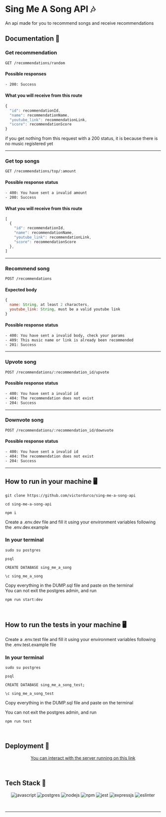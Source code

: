 # Sing Me A Song API 🎶

An api made for you to recommend songs and receive recommendations

## Documentation 🧾

### Get recommendation

```
GET /recommendations/random
```

#### Possible responses

```bash
- 200: Success
```

#### What you will receive from this route

```jsx
{
  "id": recommendationId,
  "name": recommendationName,
  "youtube_link": recommendationLink,
  "score": recommendationScore
}
```

if you get nothing from this request with a 200 status, it is because there is no music registered yet

---

### Get top songs

```
GET /recommendations/top/:amount
```

#### Possible response status

```bash
- 400: You have sent a invalid amount
- 200: Success
```

#### What you will receive from this route

```jsx
[
  {
    "id": recommendationId,
    "name": recommendationName,
    "youtube_link": recommendationLink,
    "score": recommendationScore
  },
]
```

---

### Recommend song

```
POST /recommendations
```

#### Expected body

```jsx
{
  name: String, at least 2 characters, 
  youtube_link: String, must be a valid youtube link
}
```

#### Possible response status

```bash
- 400: You have sent a invalid body, check your params
- 409: This music name or link is already been recommended
- 201: Success
```

---

### Upvote song

```
POST /recommendations/:recommendation_id/upvote
```

#### Possible response status

```bash
- 400: You have sent a invalid id
- 404: The recommendation does not exist
- 204: Success
```

---

### Downvote song

```
POST /recommendations/:recommendation_id/downvote
```

#### Possible response status

```bash
- 400: You have sent a invalid id
- 404: The recommendation does not exist
- 204: Success
```

---

## How to run in your machine 🖥️

```
git clone https://github.com/victordurco/sing-me-a-song-api
```

```
cd sing-me-a-song-api
```

```
npm i 
```

Create a .env.dev file and fill it using your environment variables following the .env.dev.example</a>

### In your terminal

```
sudo su postgres
```

```
psql
```

```
CREATE DATABASE sing_me_a_song
```

```
\c sing_me_a_song
```

Copy everything in the DUMP.sql file and paste on the terminal</br>
You can not exit the postgres admin, and run

```
npm run start:dev
```

</br>

## How to run the tests in your machine 🖥️

Create a .env.test file and fill it using your environment variables following the .env.test.example file

### In your terminal

```
sudo su postgres
```

```
psql
```

```
CREATE DATABASE sing_me_a_song_test;
```

```
\c sing_me_a_song_test
```

Copy everything in the DUMP.sql file and paste on the terminal</br>

You can not exit the postgres admin, and run

```
npm run test
```

</br>
  
  
## Deployment 🚀

<p align="center"><a  href="https://api--singmeasong.herokuapp.com/">You can interact with the server running on this link</a></p>

</br>

## Tech Stack 🧮 

<p align="center">
    <img alt="javascript" src="https://img.shields.io/badge/JavaScript-323330?style=for-the-badge&logo=javascript&logoColor=F7DF1E"/>
<img alt="postgres" src="https://img.shields.io/badge/PostgreSQL-316192?style=for-the-badge&logo=postgresql&logoColor=white"/>
<img alt="nodejs" src="https://img.shields.io/badge/Node.js-339933?style=for-the-badge&logo=nodedotjs&logoColor=white"/>
<img alt="npm" src="https://img.shields.io/badge/npm-CB3837?style=for-the-badge&logo=npm&logoColor=white"/>
<img alt="jest" src="https://img.shields.io/badge/Jest-C21325?style=for-the-badge&logo=jest&logoColor=white"/>
<img alt="expressjs" src="https://img.shields.io/badge/Express.js-000000?style=for-the-badge&logo=express&logoColor=white"/>
<img alt="eslinter" src="https://img.shields.io/badge/eslint-3A33D1?style=for-the-badge&logo=eslint&logoColor=white"/>

</p>

<br>

---


